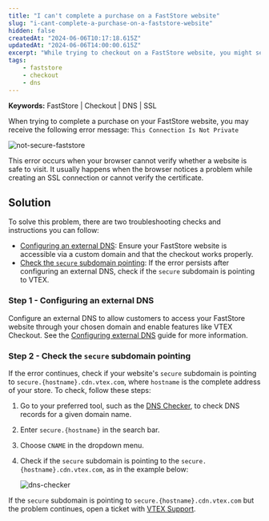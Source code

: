 ```yaml
---
title: "I can't complete a purchase on a FastStore website"
slug: "i-cant-complete-a-purchase-on-a-faststore-website"
hidden: false
createdAt: "2024-06-06T10:17:18.615Z"
updatedAt: "2024-06-06T14:00:00.615Z"
excerpt: "While trying to checkout on a FastStore website, you might see a 'This Connection Is Not Private' error."
tags:
    - faststore
    - checkout
    - dns
---
```


**Keywords:** FastStore | Checkout | DNS | SSL

When trying to complete a purchase on your FastStore website, you may receive the following error message: `This Connection Is Not Private`

![not-secure-faststore](https://cdn.jsdelivr.net/gh/vtexdocs/dev-portal-content@main/docs/troubleshooting/store-performance/not-secure-faststore.png)

This error occurs when your browser cannot verify whether a website is safe to visit. It usually happens when the browser notices a problem while creating an SSL connection or cannot verify the certificate.

## Solution

To solve this problem, there are two troubleshooting checks and instructions you can follow:

- [Configuring an external DNS](#step-1-configuring-an-external-dns): Ensure your FastStore website is accessible via a custom domain and that the checkout works properly.
- [Check the `secure` subdomain pointing](#step-2-check-the-secure-subdomain-pointing): If the error persists after configuring an external DNS, check if the `secure` subdomain is pointing to VTEX.

### Step 1 - Configuring an external DNS

Configure an external DNS to allow customers to access your FastStore website through your chosen domain and enable features like VTEX Checkout. See the [Configuring external DNS](https://developers.vtex.com/docs/guides/faststore/go-live-2-configuring-external-dns) guide for more information.

### Step 2 - Check the `secure` subdomain pointing

If the error continues, check if your website's `secure` subdomain is pointing to `secure.{hostname}.cdn.vtex.com`, where `hostname` is the complete address of your store. To check, follow these steps:

1. Go to your preferred tool, such as the [DNS Checker](https://dnschecker.org/), to check DNS records for a given domain name.
2. Enter `secure.{hostname}` in the search bar.
3. Choose `CNAME` in the dropdown menu.
4. Check if the `secure` subdomain is pointing to the `secure.{hostname}.cdn.vtex.com`, as in the example below:

   ![dns-checker](https://cdn.jsdelivr.net/gh/vtexdocs/dev-portal-content@main/docs/troubleshooting/store-performance/secure-hostname-2.png)
   
If the `secure` subdomain is pointing to `secure.{hostname}.cdn.vtex.com` but the problem continues, open a ticket with [VTEX Support](https://help.vtex.com/en/support).